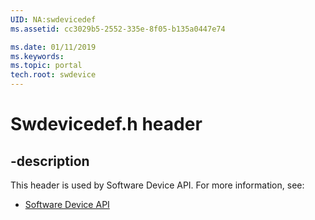 ```yaml
---
UID: NA:swdevicedef
ms.assetid: cc3029b5-2552-335e-8f05-b135a0447e74

ms.date: 01/11/2019
ms.keywords: 
ms.topic: portal
tech.root: swdevice
---
```


# Swdevicedef.h header


## -description


This header is used by Software Device API. For more information, see:

- [Software Device API](../_swdevice/index.md)

